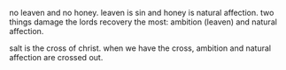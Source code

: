 no leaven and no honey. leaven is sin and honey is natural affection. two things damage the
lords recovery the most: ambition (leaven) and natural affection.

salt is the cross of christ. when we have the cross, ambition and natural affection
are crossed out.

